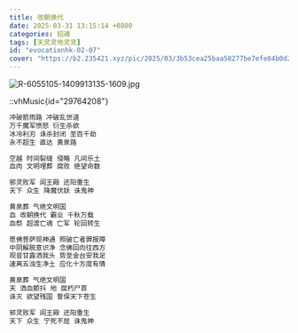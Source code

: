 ```yaml
---
title: 改朝换代
date: 2025-03-31 13:15:14 +0800
categories: 招魂
tags: [天灵灵地灵灵]
id: "evocationhk-02-07"
cover: "https://b2.235421.xyz/pic/2025/03/3b53cea25baa58277be7efe84b0d2fd0.jpg"
---
```


![R-6055105-1409913135-1609.jpg](https://b2.235421.xyz/pic/2025/03/3b53cea25baa58277be7efe84b0d2fd0.jpg)

::vhMusic{id="29764208"}

```txt
冲破箭雨路 冲破乱世道
万千魔军愤怒 衍生杀欲
冰冷利刃 诛杀封闭 至百千劫
永不超生 直达 黄泉路

空越 时间裂缝 侵略 凡间乐土
血肉 文明埋葬 腐败 绝望命数

邪灵败军 阎王殿 还阳重生
天下 众生 降魔伏妖 诛鬼神

黄泉葬 气绝文明国
血 改朝换代 霸业 千秋万载
血祭 超渡亡魂 亡军 轮回转生

愿佛菩萨现神通 照破亡者罪报障
中阴解脱意识净 念佛回向往西方
观音甘露洒我头 势至金台安我足
速离五浊生净土 应化十方度有情

黄泉葬 气绝文明国
天 洒血颤抖 地 腐朽尸首
诛灭 欲望残国 誓保天下苍生

邪灵败军 阎王殿 还阳重生
天下 众生 宁死不屈 诛鬼神
```